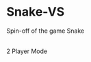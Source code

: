 Snake-VS
========

Spin-off of the game Snake<br>
<a href="https://090d8aa9675a7c48d7fb40ff5dab9b81aa5128e6.googledrive.com/host/0B9I1g4MzX4kcRktUa3NIOVdMbDA/" target="_blank"></a><br>

2 Player Mode<br>
